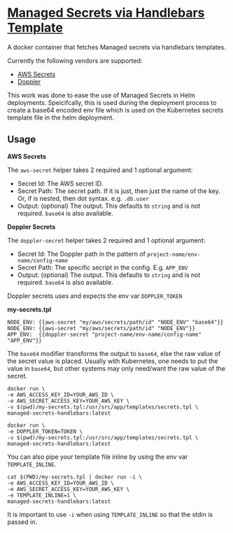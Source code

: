 # [Managed Secrets via Handlebars Template](https://github.com/Souvent22/managed-secrets-handlebars)
A docker container that fetches Managed secrets via handlebars templates.

Currently the following vendors are supported:
* [AWS Secrets](https://aws.amazon.com/secrets-manager/)
* [Doppler](https://www.doppler.com/)

This work was done to ease the use of Managed Secrets in Helm deployments.
Speicifcally, this is used during the deployment process to create 
a base64 encoded env file which is used on the Kubernetes secrets template
file in the helm deployment.

## Usage

**AWS Secrets**

The `aws-secret` helper takes 2 required and 1 optional argument: 
* Secret Id: The AWS secret ID.
* Secret Path: The secret path. If it is just, then just the name of the key. Or, if is nested, then dot syntax. e.g. `.db.user`
* Output: (optional) The output. This defaults to `string` and is not required. `base64` is also available.

**Doppler Secrets**

The `doppler-secret` helper takes 2 required and 1 optional argument: 
* Secret Id: The Doppler path in the pattern of `project-name/env-name/config-name`
* Secret Path: The specific secript in the config. E.g. `APP_ENV`
* Output: (optional) The output. This defaults to `string` and is not required. `base64` is also available.

Doppler secrets uses and expects the env var `DOPPLER_TOKEN`

**my-secrets.tpl**
```
NODE_ENV: {{aws-secret "my/aws/secrets/path/id" "NODE_ENV" "base64"}}
NODE_ENV: {{aws-secret "my/aws/secrets/path/id" "NODE_ENV"}}
APP_ENV:  {{doppler-secret "project-name/env-name/config-name" "APP_ENV"}}
```

The `base64` modifier transforms the output to `base64`, else the raw value of the secret value is placed. Usually with Kubernetes, one needs to put the value in `base64`, but other systems may only need/want the raw value of the secret.

```shell
docker run \
-e AWS_ACCESS_KEY_ID=YOUR_AWS_ID \
-e AWS_SECRET_ACCESS_KEY=YOUR_AWS_KEY \
-v $(pwd)/my-secrets.tpl:/usr/src/app/templates/secrets.tpl \
managed-secrets-handlebars:latest
```

```shell
docker run \
-e DOPPLER_TOKEN=TOKEN \
-v $(pwd)/my-secrets.tpl:/usr/src/app/templates/secrets.tpl \
managed-secrets-handlebars:latest
```

You can also pipe your template file inline by using the env var
`TEMPLATE_INLINE`.

```shell
cat $(PWD)/my-secrets.tpl | docker run -i \
-e AWS_ACCESS_KEY_ID=YOUR_AWS_ID \
-e AWS_SECRET_ACCESS_KEY=YOUR_AWS_KEY \
-e TEMPLATE_INLINE=1 \
managed-secrets-handlebars:latest
```

It is important to use `-i` when using `TEMPLATE_INLINE` so that the stdin is passed in.
